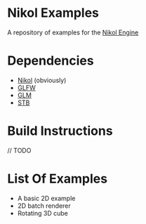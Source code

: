 # Nikol Examples
A repository of examples for the [Nikol Engine](https://github.com/FrodoAlaska/Nikol.git)

# Dependencies
- [Nikol]("https://github.com/FrodoAlaska/Nikol.git") (obviously)
- [GLFW]("https://github.com/glfw/glfw.git") 
- [GLM]("https://github.com/g-truc/glm.git") 
- [STB]("https://github.com/nothings/stb.git") 

# Build Instructions 
// TODO 

# List Of Examples
- A basic 2D example 
- 2D batch renderer 
- Rotating 3D cube 
